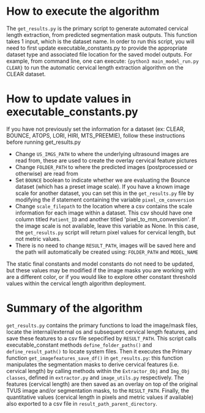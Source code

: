 # How to execute the algorithm

The `get_results.py` is the primary script to generate automated cervical length extraction, from predicted segmentation mask outputs. This function takes 1 input, which is the dataset name. In order to run this script, you will need to first update executable_constants.py to provide the appropriate dataset type and associated file location for the saved model outputs. For example, from command line, one can execute:
`{python3 main_model_run.py CLEAR}` to run the automatic cervical length extraction algorithm on the CLEAR dataset.


# How to update values in executable_constants.py

If you have not previously set the information for a dataset (ex: CLEAR, BOUNCE, ATOPS, LORI, HIRI, MTS_PREEMIE), follow these instructions before running get_results.py


* Change `US_IMGS_PATH` to where the underlying ultrasound images are read from, these are used to create the overlay cervical feature pictures
* Change `FOLDER_PATH` to where the predicted images (postprocessed or otherwise) are read from
* Set `BOUNCE` boolean to indicate whether we are evaluating the Bounce dataset (which has a preset image scale). If you have a known image scale for another dataset, you can set this in the `get_results.py` file by modifying the if statement containing the variable `pixel_cm_conversion`
* Change `scale_filepath` to the location where a csv contains the scale information for each image within a dataset. This csv should have one column titled `Patient_ID` and another titled 'pixel_to_mm_conversion'. If the image scale is not available, leave this variable as None. In this case, the `get_results.py` script will return pixel values for cervical length, but not metric values.
* There is no need to change `RESULT_PATH`, images will be saved here and the path will automatically be created using: `FOLDER_PATH` and `MODEL_NAME`

The static final constants and model constants do not need to be updated, but these values may be modified if the image masks you are working with are a different color, or if you would like to explore other constant threshold values within the cervical length algorithm deployment. 

# Summary of the algorithm

`get_results.py` contains the primary functions to load the image/mask files, locate the internal/external os and subsequent cervical length features, and save these features to a csv file sepecified by `RESULT_PATH`. This script calls executable_constant methods `define_folder_paths()` and `define_result_path()` to locate system files. Then it executes the Primary function `get_imagefeatures_save_df()` in `get_results.py`:  this function manipulates the segmentation masks to derive cervical features (i.e. cervical length) by calling methods within the `Extractor_Obj` and `Img_Obj classes`, defined in `extractor.py` and `image_utils.py` respectively. The features (cervical length) are then saved as an overlay on top of the original TVUS image and/or segmentation masks, to the `RESULT_PATH`. Finally, the quantitative values (cervical length in pixels and metric values if available) also exported to a csv file in `result_path_parent_directory`.
